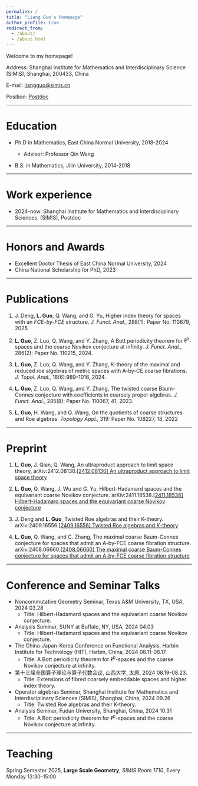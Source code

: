 ```yaml
---
permalink: /
title: "Liang Guo's Homepage"
author_profile: true
redirect_from: 
  - /about/
  - /about.html
---
```



Welcome to my homepage!

Address: Shanghai Institute for Mathematics and Interdisciplinary Science (SIMIS), Shanghai, 200433, China

E-mail: liangguo@simis.cn 

Position: [Postdoc](https://www.simis.cn/liang-guo/)



------



Education
======

- Ph.D in Mathematics, East China Normal University, 2018-2024
  -  Advisor: Professor Qin Wang

- B.S. in Mathematics, Jilin University, 2014-2018



------



Work experience
======

* 2024-now: Shanghai Institute for Mathematics and Interdisciplinary Sciences. (SIMIS), Postdoc



------



# Honors and Awards

-  Excellent Doctor Thesis of East China Normal University, 2024
-  China National Scholarship for PhD, 2023



------



# Publications

1. J. Deng, **L. Guo**, Q. Wang, and G. Yu, Higher index theory for spaces with an *FCE-by-FCE* structure. *J. Funct. Anal.*, 288(1): Paper No. 110679, 2025.

   [Higher index theory for spaces with an FCE-by-FCE structure]: https://www.sciencedirect.com/science/article/pii/S0022123624003677

2. **L. Guo**, Z. Luo, Q. Wang, and Y. Zhang, A Bott periodicity theorem for $\ell^p$-spaces and the coarse Novikov conjecture at infinity. *J. Funct. Anal.*, 286(2): Paper No. 110215, 2024. 

   [A Bott periodicity theorem for ℓp-spaces and the coarse Novikov conjecture at infinity]: https://www.sciencedirect.com/science/article/pii/S0022123623003725

3. **L. Guo**, Z. Luo, Q. Wang, and Y. Zhang, $K$-theory of the maximal and reduced roe algebras of metric spaces with A-by-CE coarse fibrations. *J. Topol. Anal.*, 16(6):989–1016, 2024.

   [$K$-theory of the maximal and reduced roe algebras of metric spaces with A-by-CE coarse fibrations]: https://worldscientific.com/doi/10.1142/S1793525323500073

4. **L. Guo**, Z. Luo, Q. Wang, and Y. Zhang, The twisted coarse Baum-Connes conjecture with coefficients in coarsely proper algebras. *J. Funct. Anal.*, 285(8): Paper No. 110067, 41, 2023. 

   [The twisted coarse Baum-Connes conjecture with coefficients in coarsely proper algebras]: https://www.sciencedirect.com/science/article/pii/S0022123623002240

5. **L. Guo**, H. Wang, and Q. Wang, On the quotients of coarse structures and Roe algebras. *Topology Appl.*, 319: Paper No. 108227, 18, 2022 

   [On the quotients of coarse structures and Roe algebras]: https://www.sciencedirect.com/science/article/pii/S0166864122002292



------



Preprint
======

1. **L. Guo**, J. Qian, Q. Wang, An ultraproduct approach to limit space theory, arXiv:2412.08130.[[2412.08130\] An ultraproduct approach to limit space theory](https://arxiv.org/abs/2412.08130)
2. **L. Guo**, Q. Wang, J. Wu and G. Yu, Hilbert-Hadamard spaces and the equivariant coarse Novikov conjecture. arXiv:2411.18538.[[2411.18538\] Hilbert-Hadamard spaces and the equivariant coarse Novikov conjecture](https://arxiv.org/abs/2411.18538)

3. J. Deng and **L. Guo**, Twisted Roe algebras and their K-theory. arXiv:2409.16556.[[2409.16556\] Twisted Roe algebras and $K$-theory](https://arxiv.org/abs/2409.16556)
4. **L. Guo**, Q. Wang, and C. Zhang, The maximal coarse Baum-Connes conjecture for spaces that admit an A-by-FCE coarse fibration structure. arXiv:2408.06660.[[2408.06660\] The maximal coarse Baum-Connes conjecture for spaces that admit an A-by-FCE coarse fibration structure](https://arxiv.org/abs/2408.06660)



------



Conference and Seminar Talks
======

- Noncommutative Geometry Seminar, Texas A&M University, TX, USA, 2024 03.28 
  - Title: Hilbert-Hadamard spaces and the equivariant coarse Novikov conjecture.
- Analysis Seminar, SUNY at Buffalo, NY, USA, 2024 04.03 
  - Title: Hilbert-Hadamard spaces and the equivariant coarse Novikov conjecture.
- The China-Japan-Korea Conference on Functional Analysis, Harbin Institute for Technology (HIT), Harbin, China, 2024 08.11-08.17. 
  - Title: A Bott periodicity theorem for $\ell^p$-spaces and the coarse Novikov conjecture at infinity.
- 第十三届全国算子理论与算子代数会议, 山西大学, 太原, 2024 08.19-08.23.
  - Title: Extensions of fibred coarsely embeddable spaces and higher index theory.
- Operator algebras Seminar, Shanghai Institute for Mathematics and Interdisciplinary Sciences (SIMIS), Shanghai, China, 2024 09.26
  - Title: Twisted Roe algebras and their K-theory.
- Analysis Seminar, Fudan University, Shanghai, China, 2024 10.31 
  - Title: A Bott periodicity theorem for $\ell^p$-spaces and the coarse Novikov conjecture at infinity.



------



Teaching
======

Spring Semester 2025, **Large Scale Geometry**, *SIMIS Room 1710*, Every Monday 13:30-15:00
